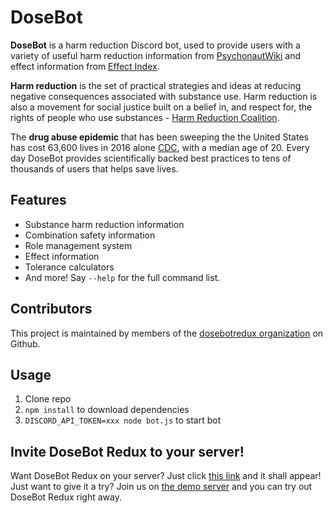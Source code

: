 # DoseBot

**DoseBot** is a harm reduction Discord bot, used to provide users with a variety of useful harm reduction information from [PsychonautWiki](https://www.psychonautwiki.org) and effect information from [Effect Index](https://www.effectindex.com).

**Harm reduction** is the set of practical strategies and ideas at reducing negative consequences associated with substance use. Harm reduction is also a movement for social justice built on a belief in, and respect for, the rights of people who use substances - [Harm Reduction Coalition](http://harmreduction.org/about-us/principles-of-harm-reduction/).

The **drug abuse epidemic** that has been sweeping the the United States has cost 63,600 lives in 2016 alone [CDC](https://www.cdc.gov/nchs/products/databriefs/db294.htm), with a median age of 20. Every day DoseBot provides scientifically backed best practices to tens of thousands of users that helps save lives.

## Features

- Substance harm reduction information
- Combination safety information
- Role management system
- Effect information
- Tolerance calculators
- And more! Say `--help` for the full command list.

## Contributors

This project is maintained by members of the [dosebotredux organization](https://github.com/dosebotredux) on Github.

## Usage

1.  Clone repo
2.  `npm install` to download dependencies
3.  `DISCORD_API_TOKEN=xxx node bot.js` to start bot

## Invite DoseBot Redux to your server!

Want DoseBot Redux on your server? Just click [this link](https://discordapp.com/oauth2/authorize?&client_id=435987984450453505&scope=bot&permissions=268486656) and it shall appear! Just want to give it a try? Join us on [the demo server](https://discord.gg/vXdwjvS) and you can try out DoseBot Redux right away.

